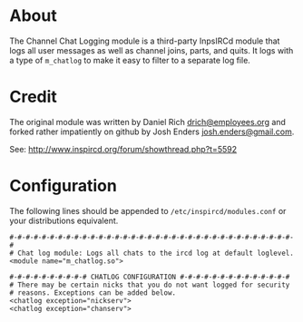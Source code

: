 About
=====

The Channel Chat Logging module is a third-party InpsIRCd module that logs all
user messages as well as channel joins, parts, and quits. It logs with a type
of `m_chatlog` to make it easy to filter to a separate log file.

Credit
======

The original module was written by Daniel Rich <drich@employees.org> and forked
rather impatiently on github by Josh Enders <josh.enders@gmail.com>.

See: http://www.inspircd.org/forum/showthread.php?t=5592

Configuration
=============

The following lines should be appended to `/etc/inspircd/modules.conf` or your
distributions equivalent.

    #-#-#-#-#-#-#-#-#-#-#-#-#-#-#-#-#-#-#-#-#-#-#-#-#-#-#-#-#-#-#-#-#-#-#-#
    # Chat log module: Logs all chats to the ircd log at default loglevel.
    <module name="m_chatlog.so">
    
    #-#-#-#-#-#-#-#-#-# CHATLOG CONFIGURATION #-#-#-#-#-#-#-#-#-#-#-#-#-#
    # There may be certain nicks that you do not want logged for security
    # reasons. Exceptions can be added below.
    <chatlog exception="nickserv">
    <chatlog exception="chanserv">
